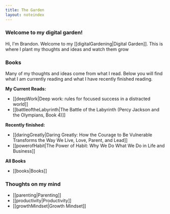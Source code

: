```yaml
---
title: The Garden
layout: noteindex
---
```


### Welcome to my digital garden!

Hi, I'm Brandon. Welcome to my [[digitalGardening|Digital Garden]]. This is where I plant my thoughts and ideas and watch them grow

### Books
Many of my thoughts and ideas come from what I read. Below you will find what I am currently reading and what I have recently finished reading.

**My Current Reads:**
- [[deepWork|Deep work: rules for focused success in a distracted world]]
- [[battleoftheLabyrinth|The Battle of the Labyrinth (Percy Jackson and the Olympians, Book 4)]]

**Recently finished:**
- [[daringGreatly|Daring Greatly: How the Courage to Be Vulnerable Transforms the Way We Live, Love, Parent, and Lead]]
- [[powerofHabit|The Power of Habit: Why We Do What We Do in Life and Business]]

**All Books**
- [[books|Books]]

### Thoughts on my mind
- [[parenting|Parenting]]
- [[productivity|Productivity]]
- [[growthMindset|Growth Mindset]]
